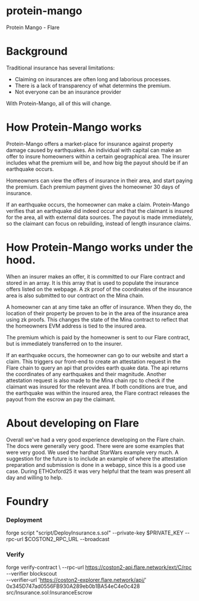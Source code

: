 # protein-mango
Protein Mango - Flare 

# Background
Traditional insurance has several limitations:
- Claiming on insurances are often long and laborious processes.
- There is a lack of transparency of what determins the premium.
- Not everyone can be an insurance provider

With Protein-Mango, all of this will change. 

# How Protein-Mango works

Protein-Mango offers a market-place for insurance against property damage caused by earthquakes. An individual with capital can make an offer to insure homeowners within a certain geographical area. The insurer includes what the premium will be, and how big the payout should be if an earthquake occurs. 

Homeowners can view the offers of insurance in their area, and start paying the premium. Each premium payment gives the homeowner 30 days of insurance.

If an earthquake occurs, the homeowner can make a claim. Protein-Mango verifies that an earthquake did indeed occur and that the claimant is insured for the area, all with external data sources. The payout is made immediately, so the claimant can focus on rebuilding, instead of length insurance claims.

# How Protein-Mango works under the hood.

When an insurer makes an offer, it is committed to our Flare contract and stored in an array. It is this array that is used to populate the insurance offers listed on the webpage. A zk proof of the coordinates of the insurance area is also submitted to our contract on the Mina chain. 

A homeowner can at any time take an offer of insurance. When they do, the location of their property be proven to be in the area of the insurance area using zk proofs. This changes the state of the Mina contract to reflect that the homeowners EVM address is tied to the insured area. 

The premium which is paid by the homeowner is sent to our Flare contract, but is immediately transferred on to the insurer. 

If an earthquake occurs, the homeowner can go to our website and start a claim. This triggers our front-end to create an attestation request in the Flare chain to query an api that provides earth quake data. The api returns the coordinates of any earthquakes and their magnitude. Another attestation request is also made to the Mina chain rpc to check if the claimant was insured for the relevant area. If both conditions are true, and the earthquake was within the insured area, the Flare contract releases the payout from the escrow an pay the claimant.

# About developing on Flare
Overall we've had a very good experience developing on the Flare chain. The docs were generally very good. There were are some examples that were very good. We used the hardhat StarWars example very much. A suggestion for the future is to include an example of where the attestation preparation and submission is done in a webapp, since this is a good use case. During ETHOxford25 it was very helpful that the team was present all day and willing to help.

# Foundry

### Deployment 
forge script "script/DeployInsurance.s.sol" --private-key $PRIVATE_KEY --rpc-url $COSTON2_RPC_URL --broadcast

### Verify
forge verify-contract \  --rpc-url https://coston2-api.flare.network/ext/C/rpc \
  --verifier blockscout \
  --verifier-url 'https://coston2-explorer.flare.network/api/' \
  0x345D747ad0556FB930A289eb0b1BA54eC4e0c428 \
  src/Insurance.sol:InsuranceEscrow
